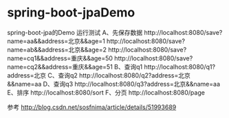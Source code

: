 # spring-boot-jpaDemo
spring-boot-jpa的Demo
运行测试
A、先保存数据
http://localhost:8080/save?name=aa&&address=北京&&age=1
http://localhost:8080/save?name=ab&&address=北京&&age=2
http://localhost:8080/save?name=cq1&&address=重庆&&age=50
http://localhost:8080/save?name=cq2&&address=重庆&&age=51
B、查询q1
http://localhost:8080/q1?address=北京
C、查询q2
http://localhost:8080/q2?address=北京&&name=aa
D、查询q3
http://localhost:8080/q3?address=北京&&name=aa
E、排序
http://localhost:8080/sort
F、分页
http://localhost:8080/page


参考
http://blog.csdn.net/sosfnima/article/details/51993689
